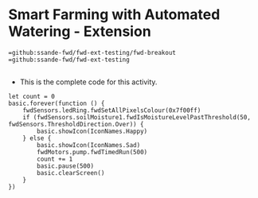 # Smart Farming with Automated Watering - Extension
```package
=github:ssande-fwd/fwd-ext-testing/fwd-breakout
=github:ssande-fwd/fwd-ext-testing
```
## 
* This is the complete code for this activity.
```template
let count = 0
basic.forever(function () {
    fwdSensors.ledRing.fwdSetAllPixelsColour(0x7f00ff)
    if (fwdSensors.soilMoisture1.fwdIsMoistureLevelPastThreshold(50, fwdSensors.ThresholdDirection.Over)) {
        basic.showIcon(IconNames.Happy)
    } else {
        basic.showIcon(IconNames.Sad)
        fwdMotors.pump.fwdTimedRun(500)
        count += 1
        basic.pause(500)
        basic.clearScreen()
    }
})
```
